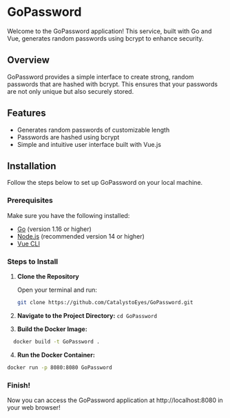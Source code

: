 # GoPassword

Welcome to the GoPassword application! This service, built with Go and Vue, generates random passwords using bcrypt to enhance security.

## Overview

GoPassword provides a simple interface to create strong, random passwords that are hashed with bcrypt. This ensures that your passwords are not only unique but also securely stored.

## Features

- Generates random passwords of customizable length
- Passwords are hashed using bcrypt
- Simple and intuitive user interface built with Vue.js

## Installation

Follow the steps below to set up GoPassword on your local machine.

### Prerequisites

Make sure you have the following installed:

- [Go](https://golang.org/dl/) (version 1.16 or higher)
- [Node.js](https://nodejs.org/) (recommended version 14 or higher)
- [Vue CLI](https://cli.vuejs.org/)

### Steps to Install

1. **Clone the Repository**

   Open your terminal and run:

   ```bash
   git clone https://github.com/CatalystoEyes/GoPassword.git
   ```

2. **Navigate to the Project Directory:**
   `cd GoPassword`
3. **Build the Docker Image:**

```bash
  docker build -t GoPassword .
```

4. **Run the Docker Container:**

```bash
docker run -p 8080:8080 GoPassword
```

### Finish!

Now you can access the GoPassword application at http://localhost:8080 in your web browser!
